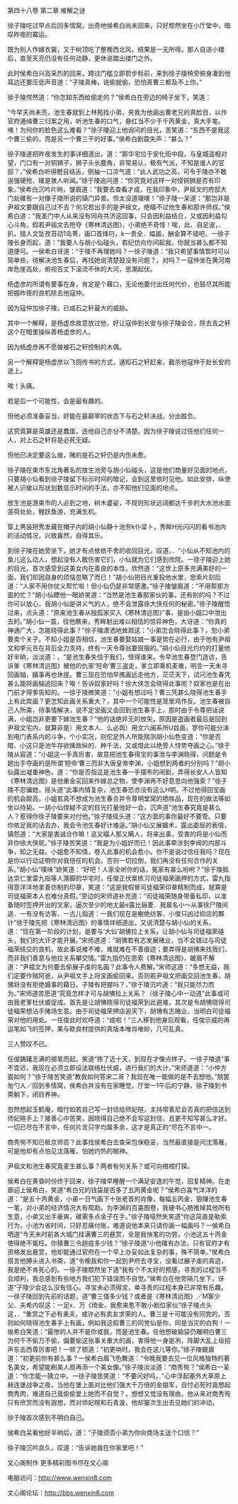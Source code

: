 第四十八卷 第二章 难解之谜

徐子陵吃过早点后回多情窝，出奇地侯希白尚未回来，只好颓然坐在小厅堂中，暗叹昨夜的霉运。

既为别人作嫁衣裳，又于树顶吃了整晚西北风，结果是一无所得。那人自进小楼后，直至天亮仍没有任何动静，更休说踏出搂门之外。

此时侯希白兴高采烈的回来，跨过门槛立即箭步标前，来到徐子陵椅旁俯身凑到他耳边还要压低声音道：“子陵真棒，说偷就偷，恐怕真曹三都及不上你。”

徐于陵愕然道：“你怎知东西给偷走的？”侯希白在旁边的椅子坐下，笑道：

“今早天尚未亮，池生春就到上林苑找小弟，央我为他画出曹老兄的真脸目，以作官府通缉曹三归案之用，听池生春的口气，悬红当不少于千丙黄金，真大手笔。咦！为何你的脸色这么难看？”徐子陵迎上他询问的目光，苦笑道：“东西不是我这个曹三偷的，而是另一个曹三干的好事。”侯希白剧震失声：“甚么？”

徐子陵遂把昨夜发生的事详细道出，道：“那华宅位于安化街中段，与皇城遥相对望，门口有一对铜狮子，狮子头长鹿角，非常易认，极有气派，不知是谁人的官邸？，”侯希白听得瞪目结舌，倒抽一口凉气道：“此人武功之高，可令于陵亦不敢逞强硬抢，碓是骇人听闻。”徐于陵追问道：“你究竟对这样一对怪铜狮是否有印象。”侯希白沉吟片晌，皱眉道：“我要去查看才成，在我印象中，尹祖文的府邸大门处碓有一对像子陵所说的镇门异兽。怛太没道理哩！”徐子陵一呆道：“那岂非是尹祖文要跟自己过不去？何况若出手的是尹祖文，绝瞄不过他生春和那许师叔。”侯希白道：“我圣门中人从来没有同舟共济这回事，只会因利益结合，又或因利益勾心斗角，假若尹祖文去抢夺《寒林清远图》，小弟绝不奇怪！唉，此、自足波，．扒，猎人文坠孜苔动1岛菁，画□首烽叼，k一贵全．幅画，酬金算不错吧、一徐子陵长身而起，道：“我要人与胡小仙碰头，若纪仿向你间起我，你就当甚么都不知道便可。一侯希白讶道：“于陵不再理她吗？一徐子陵道：“我只希望事情暂时可以简单些，待解决池生春后，再找她说清楚鼓没有问题？，对吗？一寇仲坐在黄河南岸危崖高处，俯视百丈下滚流不休的大河，思潮起伏。

杨虚彦的所谓有要事在身，肯定是个藉口，无论他要付出任何代价，也鼓尽其所能把握昨夜的良机除去他寇仲。

因为寇仲加徐子陵，已成石之轩最大的威胁。

其中一个解释，是杨虚彦故意放过他，好让寇仲到长安与徐子陵会合，除去吉之轩这个在暗里操纵善杨虚彦的人。

因为杨虚彦再不愿做被石之轩控制的木偶。

另一个解释是杨虚彦以飞鸽传书的方式，通知石之轩赶来，截杀他寇仲于赴长安的途上。

唉！头痛。

若是后一个可能性，会是最有趣的。

但他必须准备妥当，好能在最巅宰的状态下与石之轩决战，分出胜负。

这究竟算是英雄还是蠢蛋，连他自己亦分不清楚。因为徐子陵说过任他们任何一人，对上石之轩将是必死无疑。

但他已决定要这么做，赌的是石之轩仍是内伤未愈。

徐子陵在束市东北角著名的放生池旁与胡小仙碰头，这是他们商量好见面的地点，只要胡小仙看到徐子陵留下标示时间的暗记，会到这里依时见他。如此安排，纵使被人识破以形状划数显示时间的手法，亦不知他们见面的地点。

放生池是游束市的人必到之地，树木婆娑，不规则形状远阔都达千步的大水池水面莲荷处处，鲤跃鱼游，充满生机。

穿上男装把秀发藏在帽子内的胡小仙静十池夯k仆梁卜，秀眸H光闪闪的看书池内的活动情况，兴致盎然，自得其乐。

到徐子陵在她旁坐下，她才有点依依不舍的收回目光，叹道，．“小仙从不知池内的鱼儿这么动人，想起没有人敢伤害它们，小仙就为它们感到欣院。一徐子陵迎上她的目光，首次感受到这美女内在善良的本性，欣然道：“这世上原多充满美好的一面，我们却因自身的烦恼忽略了而已！”胡小仙把目光重投他水里，思索片刻后道：“人家不用你仗义帮忙啦！但小仙仍是非常感激。”徐子陵皱眉道：“不用帮那方面的忙？”胡小仙瞟他一眼娇笑道：“当然是池生春那家伙的事，还有别的吗？不过你可以放心，我胡小仙是讲义气的人，绝不会泄露徐大侠任何的秘密。”徐子陵醒悟过来，点头道：“原来池生春从独孤家买入《寒林清远图》”事，是由小姐口中泄出去的。”胡小仙一震，往他瞧来，秀眸射出难以相信的惊异神色，大讶道：“你真的神通广大，怎能晓得此事？”徐子陵潇洒地耸肩这：“小弟怎会晓得此事？，恕小弟要卖个关子。不知小姐是否相信，池生春要娶姑娘一事是势在必行，由于他有尹祖文和李元吉在背后全力支持，终有一天令尊翁要屈服的。”胡小仙目光灼灼的打量他好半晌，淡淡道：，“是池生春失信于我们，怪得谁来。令早池生春登门造访，告诉爹《寒林清远图》被他的仇家‘短命’曹三盗走，爹立即乘机麦难，明言一天未寻回画轴，婚事再也休提。曹三现在恐怕早携画远走他方，茫茫天下，试问池生春凭甚么能将画轴追回来？唉！告诉奴家好吗？徐大侠怎会晓得此事呢？奴家也是在出门前才得爹告知的。一徐于陵微笑道：“小姐有想过吗？曹三凭甚么晓得池生春手上有此宾画？更怎知此画关系重大？，其中一个可能性是笼里鸡作反。池生春被自己人所乘，待事情解决，说不定宝画又会回到池生春手上，那时由于令尊把话说满，小姐岂非更要下嫁池生春？”他的话绝非无的放矢。原因是盗画者最后是回到尹祖文宅内，就算非是）用文本人．么必舆）用文六闽系所U兹画，寥你可能分沫到电门表系内的斗争，个小实况，则佗足外人所能揣测胡小仙色变道：“你是否暗．小这只是池牛存欲擒故纵的．种千法，又或借此以绝旁人恃势夺画之心。”徐于陵从容道：“小姐这一手真厉害，故意把池生春得宝的事泄与李渊晓得，问题是令趟出手夺画的是所谓‘短命’曹三而非大唐皇帝李渊，小姐想到两者的分别吗？”胡小仙露出凝重神色，道：“你是否指这是池生春一手摆布的闹剧，弄得长安人人皆知《寒林清远图》是他重金买回来作嫁总之物，使李渊再不好意思向他强索？”徐子陵不忍骗她，摇头道“此事内情复杂，池生春恐亦没有这么H明。不过他得回宝画的机会颇高，小姐若真不想成为池生春合并令尊明堂窝的牺牲品，现在的做法等如坐以待毙。一胡小仙惊疑不定的目光打量他好一会，沉声道“池生春究竟是甚么人？惹得你徐子陵要来对付他。”徐子陵摇头道：“这方面的事你最好不要管。只要你依足我的话去办，我会令池生春好计难逞。”胡小仙又展媚术，露出委屈的表情，镇怨道：“大家是衷诚合作嘛！这又瞄人那又瞒人，将来出事，受害的将是小仙而非你徐大侠呢。”徐子陵苦笑道：“我是为小姐好而已！因此事牵涉到李阀的内部斗争，知之无益。小姐愈不知情，卷入此事的机会愈小。你不是说过信任我吗？现在是你以行动证明你对我倍任的机会。否则一切拉倒，我们再没有任何合作的关系。”胡小仙“噗味”娇笑道：“好吧！人家全听你的话，冤家有甚么吩咐？”徐于陵抵达崇仁里雷九指等人落脚的华宅时，任俊正伏案练习司徒福荣画押的方式，雷九指得意洋洋地拿善仿制的印章，笑道：“这是我假冒司徒福荣印章精制而成，就算是司徒福荣本人也难分真假。”旁边的宋师道补充道：“司徒福荣随身带备私印，以准备随时签押开出的叉家，逼次至少的地尢最e露比骊菱．我晨名小～从事徐尸陵间适．一有没有访客、一古儿指道：一我们现在是榭绝纺客，小俊只凶过抑店的夥计”徐于陵先把《寒林清远图》的事情烊细道出，又说清楚与胡小仙的关系，道：“现在第一阶段的计划，是要与‘大仙’胡怫拉上关系，让胡小仙与司徒福荣碰头，我们的大讦才能开展。”宋师道道：“胡怫若有志发展赌业，当不会错过与司徒福荣结交的良机，故此事说难不难，难就难在不善痕迹；要弄得是胡怫来找我们，而非我们善意与他拉关系攀交情。”雷九指仍在思索《寒林清远图》，皴眉不解道：“尹祖文为何要去偷展子虔的名画？此事令人费解。”宋师这道：“多想无益，我们定要作贼阿爸，从尹祖文手上将宝画偷回来，否则若尹祖文把画交回池生春，胡怫将没有拒绝婚事的藉日。子陵有把握吗？，”徐于陵沉吟道：“我只能尽力而为。”宋师道苦思道“究竟怎样才可与胡怫拉上关系？（徐子陵心中一动道“此事或可由我老爹杜伏威促成。首先是让胡怫晓得司徒福荣到此避难，其次是令胡怫晓得司徒福荣想沾手赌场生意。由于司徒福荣押店逅天下，胡怫有志赌业，当明白司徒福荣对他的用处。一任俊此时欢呼道：“成啦！”三人移到他身后观看，任俊示威的再运笔如飞的签押，果与欧良材提供的真版本唯肖唯妙，几可乱真。

三人赞叹不已。

任俊踌躇志满的掷笔而起，笑道“练了近十天，到现在才像点样子。一徐子陵道“事不宜迟，我现在必须立即设法联络杜伏威，进行我们的大计。”宋师道道：“小仲方面如何？”徐于陵苦笑道“教我如何答宋二哥？我现在唯一能做的是不去想他。”兢罢匆勺人／回到多情窝，侯希白并没有在家睡觉，厅堂一1午后的宁静，徐子陵到书斋躺下，闭目养神。

忽然想起玉鹤庵，暗忖如若自己写一封信给师妃暄，主持常善尼会否真的把信送到师妃暄手上？接善心中苦笑，因晓得自己绝不会写这封信，且更不知写甚么才好。一切已尽在不言中，任何片言只字均属多余，这才是真正的“尽在不言中一。

商秀徇不知已柢京师否？此事找侯希白去查采包保稳妥，当然最直接是问沈落雁，可是他却有点怕见沈落雁，怕她灼热的眼神。

尹祖文和池生春究竟麦生甚么事？两者有何关系？或可向棺棺打探。

侯希白在黄昏时份终于回来，徐子陵早睡醒一个满足安逸的午觉，回复精神。在走廊迎上侯希白，笑道“希白兄的钱袋是否多了五丙黄金呢？”侯希白喜气洋洋的道：“是五十丙黄金，小弟一日气画下十张老首的肖像，每幅五丙金，狠赚池生春一笔，对小弟的经济情况大有帮助。为李渊的百美图卷，我硬书心肠推掉其他所有生意，小弟又出手豪爽，碓需多点金子在手。”徐子陵哑然失笑道“你这简直是勒索行为，小池为省时间，只好忍痛付账，难道说他本来只请你画一幅画吗？一侯希白哂道“今天未时前各大城门挂满曹三的悬赏，全是我快笔的功劳，小池这五十丙金使得绝不冤枉。你猜曹三令趟疽多少钱？”徐子陵道“小他碓有办法，只有官府才有资格发出悬赏，他却能通过官府在一个早上办妥如此复杂的事，殊不简单。”侯希白搭言他膊头进入书斋，道“令晚我和你一起到尹府去寻宝，没看过展子虔的真迹，我是绝不肯死心的。一徐子陵颓然坐下道“我有个不太好的预感，寻责的过程当不会顺利，我总感到有些地方我们犯下错误而不自觉。”侯希白在他旁隔几坐下，讶道“子陵少会这么没有信心。寻宝未必须得宝，单寻责的过程本身已非常有乐趣。一徐子陵回到先前的话题，道“曹三值多少钱？或者是《寒林清远图》／M客少父、夫希内叹这：一足x．万《琦金，我愈来愈不敢小剧位家伙”徐子陵点头这，．“重赏之下必有勇夫，或许必有卖友求荣的人。曹三是十可能没有同党的，否则如何晓得池生春手上有画，例如我这假曹三的同党仙是你，同是当灾的白狗！一侯希白笑道：“最惨的人并不是你或我，而是池生春。任他想破脑袋仍雕明白曹三为何千不偷万不偷，偏要偷这张事关重大的画，害得他一身是冽，阵脚大乱上垣招声东击西尊厉害吧！一顿了顿道：“初更响时，我会在这儿等你。”徐子陵皴眉道：“初更前你有甚么事？一侯希白眉飞色舞道：“令晚我要去见一位风格独特的著名美女，希望能刷美人扇再添一个美女像。”徐子陵淡淡道：“商秀徇？”侯希白一呆道：“你怎能一猜立中。一徐子陵苦笑道：“不要问好吗，．”心中浮起塞外大草原上赫连堡战争之夜，当他在堡上面对比他们强大千万倍的金娘军，自忖必死时竟想起商秀肉，难道自己竟偷偷爱上她而不自觉？，想想又觉没有理由，他从来对商秀徇只有欣赏而没有遐想，而对师妃暄和石青漩，他却屡次生出去见她们的冲动。

徐于陵首次感到不明白自己。

侯希白呆看他好半晌后，道：“子陵须否小弟为你向商场主送个口信？”

徐子陵沉吟良久，叹道：“告诉她我在你家里吧！”

文心阁制作 更多精彩图书尽在文心阁

电脑访问：http://www.wenxin8.com

文心阁论坛：http://bbs.wenxin8.com